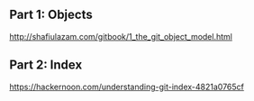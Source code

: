 ## Part 1: Objects

http://shafiulazam.com/gitbook/1_the_git_object_model.html

## Part 2: Index

https://hackernoon.com/understanding-git-index-4821a0765cf
